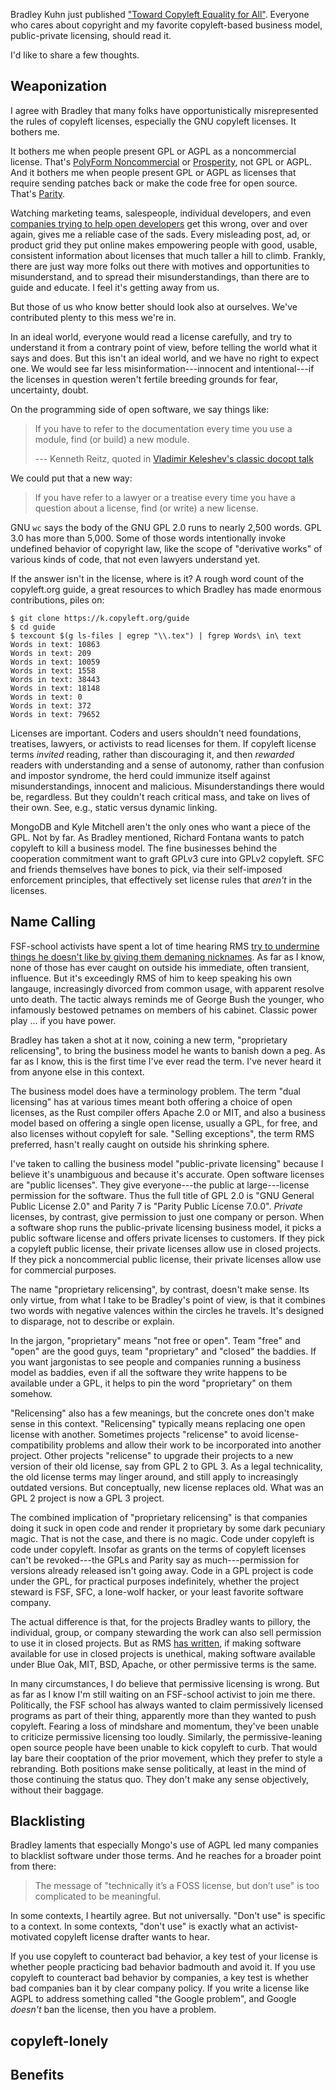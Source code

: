 Bradley Kuhn just published ["Toward Copyleft Equality for All"](https://sfconservancy.org/blog/2020/jan/06/copyleft-equality/).  Everyone who cares about copyright and my favorite copyleft-based business model, public-private licensing, should read it.

I'd like to share a few thoughts.

## Weaponization

I agree with Bradley that many folks have opportunistically misrepresented the rules of copyleft licenses, especially the GNU copyleft licenses.  It bothers me.

It bothers me when people present GPL or AGPL as a noncommercial license.  That's [PolyForm Noncommercial](https://polyformproject.org/licenses/noncommercial/1.0.0/) or [Prosperity](https://prosperitylicense.com/), not GPL or AGPL.  And it bothers me when people present GPL or AGPL as licenses that require sending patches back or make the code free for open source.  That's [Parity](https://paritylicense.com/).

Watching marketing teams, salespeople, individual developers, and even [companies trying to help open developers](https://blog.licensezero.com/2020/01/02/xscode.html#gpl) get this wrong, over and over again, gives me a reliable case of the sads.  Every misleading post, ad, or product grid they put online makes empowering people with good, usable, consistent information about licenses that much taller a hill to climb.  Frankly, there are just way more folks out there with motives and opportunities to misunderstand, and to spread their misunderstandings, than there are to guide and educate.  I feel it's getting away from us.

But those of us who know better should look also at ourselves.  We've contributed plenty to this mess we're in.

In an ideal world, everyone would read a license carefully, and try to understand it from a contrary point of view, before telling the world what it says and does.  But this isn't an ideal world, and we have no right to expect one.  We would see far less misinformation---innocent and intentional---if the licenses in question weren't fertile breeding grounds for fear, uncertainty, doubt.

On the programming side of open software, we say things like:

> If you have to refer to the documentation every time you use a module, find (or build) a new module.
>
> --- Kenneth Reitz, quoted in [Vladimir Keleshev's classic docopt talk](https://www.youtube.com/watch?v=pXhcPJK5cMc)

We could put that a new way:

> If you have refer to a lawyer or a treatise every time you have a question about a license, find (or write) a new license.

GNU `wc` says the body of the GNU GPL 2.0 runs to nearly 2,500 words.  GPL 3.0 has more than 5,000.  Some of those words intentionally invoke undefined behavior of copyright law, like the scope of "derivative works" of various kinds of code, that not even lawyers understand yet.

If the answer isn't in the license, where is it?  A rough word count of the copyleft.org guide, a great resources to which Bradley has made enormous contributions, piles on:

```shellsession
$ git clone https://k.copyleft.org/guide
$ cd guide
$ texcount $(g ls-files | egrep "\\.tex") | fgrep Words\ in\ text
Words in text: 10863
Words in text: 209
Words in text: 10059
Words in text: 1558
Words in text: 38443
Words in text: 18148
Words in text: 0
Words in text: 372
Words in text: 79652
```

Licenses are important.  Coders and users shouldn't need foundations, treatises, lawyers, or activists to read licenses for them.  If copyleft license terms _invited_ reading, rather than discouraging it, and then _rewarded_ readers with understanding and a sense of autonomy, rather than confusion and impostor syndrome, the herd could immunize itself against misunderstandings, innocent and malicious.  Misunderstandings there would be, regardless.  But they couldn't reach critical mass, and take on lives of their own.  See, e.g., static versus dynamic linking.

MongoDB and Kyle Mitchell aren't the only ones who want a piece of the GPL.  Not by far.  As Bradley mentioned, Richard Fontana wants to patch copyleft to kill a business model.  The fine businesses behind the cooperation commitment want to graft GPLv3 cure into GPLv2 copyleft.  SFC and friends themselves have bones to pick, via their self-imposed enforcement principles, that effectively set license rules that _aren't_ in the licenses.

## Name Calling

FSF-school activists have spent a lot of time hearing RMS [try to undermine things he doesn't like by giving them demaning nicknames](https://www.gnu.org/philosophy/words-to-avoid.html).  As far as I know, none of those has ever caught on outside his immediate, often transient, influence.  But it's exceedingly RMS of him to keep speaking his own langauge, increasingly divorced from common usage, with apparent resolve unto death.  The tactic always reminds me of George Bush the younger, who infamously bestowed petnames on members of his cabinet.  Classic power play ... if you have power.

Bradley has taken a shot at it now, coining a new term, "proprietary relicensing", to bring the business model he wants to banish down a peg.  As far as I know, this is the first time I've ever read the term.  I've never heard it from anyone else in this context.

The business model does have a terminology problem.  The term "dual licensing" has at various times meant both offering a choice of open licenses, as the Rust compiler offers Apache 2.0 or MIT, and also a business model based on offering a single open license, usually a GPL, for free, and also licenses without copyleft for sale.  "Selling exceptions", the term RMS preferred, hasn't really caught on outside his shrinking sphere.

I've taken to calling the business model "public-private licensing" because I believe it's unambiguous and because it's accurate.  Open software licenses are "public licenses".  They give everyone---the public at large---license permission for the software.  Thus the full title of GPL 2.0 is "GNU General Public License 2.0" and Parity 7 is "Parity Public License 7.0.0".  _Private_ licenses, by contrast, give permission to just one company or person.  When a software shop runs the public-private licensing business model, it picks a public software license and offers private licenses to customers.  If they pick a copyleft public license, their private licenses allow use in closed projects.  If they pick a noncommercial public license, their private licenses allow use for commercial purposes.

The name "proprietary relicensing", by contrast, doesn't make sense.  Its only virtue, from what I take to be Bradley's point of view, is that it combines two words with negative valences within the circles he travels.  It's designed to disparage, not to describe or explain.

In the jargon, "proprietary" means "not free or open".  Team "free" and "open" are the good guys, team "proprietary" and "closed" the baddies.  If you want jargonistas to see people and companies running a business model as baddies, even if all the software they write happens to be available under a GPL, it helps to pin the word "proprietary" on them somehow.

"Relicensing" also has a few meanings, but the concrete ones don't make sense in this context.  "Relicensing" typically means replacing one open license with another.  Sometimes projects "relicense" to avoid license-compatibility problems and allow their work to be incorporated into another project.  Other projects "relicense" to upgrade their projects to a new version of their old license, say from GPL 2 to GPL 3.  As a legal technicality, the old license terms may linger around, and still apply to increasingly outdated versions.  But conceptually, new license replaces old.  What was an GPL 2 project is now a GPL 3 project.

The combined implication of "proprietary relicensing" is that companies doing it suck in open code and render it proprietary by some dark pecuniary magic.  That is not the case, and there is no magic.  Code under copyleft is code under copyleft.  Insofar as grants on the terms of copyleft licenses can't be revoked---the GPLs and Parity say as much---permission for versions already released isn't going away.  Code in a GPL project is code under the GPL, for practical purposes indefinitely, whether the project steward is FSF, SFC, a lone-wolf hacker, or your least favorite software company.

The actual difference is that, for the projects Bradley wants to pillory, the individual, group, or company stewarding the work can also sell permission to use it in closed projects.  But as RMS [has written](https://www.fsf.org/blogs/rms/selling-exceptions), if making software available for use in closed projects is unethical, making software available under Blue Oak, MIT, BSD, Apache, or other permissive terms is the same.

In many circumstances, I do believe that permissive licensing is wrong.  But as far as I know I'm still waiting on an FSF-school activist to join me there.  Politically, the FSF school has always wanted to claim permissively licensed programs as part of their thing, apparently more than they wanted to push copyleft.  Fearing a loss of mindshare and momentum, they've been unable to criticize permissive licensing too loudly.  Similarly, the permissive-leaning open source people have been unable to kick copyleft to curb.  That would lay bare their cooptation of the prior movement, which they prefer to style a rebranding.  Both positions make sense politically, at least in the mind of those continuing the status quo.  They don't make any sense objectively, without their baggage.

## Blacklisting

Bradley laments that especially Mongo's use of AGPL led many companies to blacklist software under those terms.  And he reaches for a broader point from there:

> The message of "technically it’s a FOSS license, but don’t use" is too complicated to be meaningful.

In some contexts, I heartily agree.  But not universally.  "Don't use" is specific to a context.  In some contexts, "don't use" is exactly what an activist-motivated copyleft license drafter wants to hear.

If you use copyleft to counteract bad behavior, a key test of your license is whether people practicing bad behavior badmouth and avoid it.  If you use copyleft to counteract bad behavior by companies, a key test is whether bad companies ban it by clear company policy.  If you write a license like AGPL to address something called "the Google problem", and Google _doesn't_ ban the license, then you have a problem.

## copyleft-lonely

<!-- No surprise that folks dual licensed with GPLv2.  Didn't address in GPLv3 or AGPLv3. -->

## Benefits

<!-- Got code.  Network effects. Eyeballs for their license and its preachy preamble. -->
